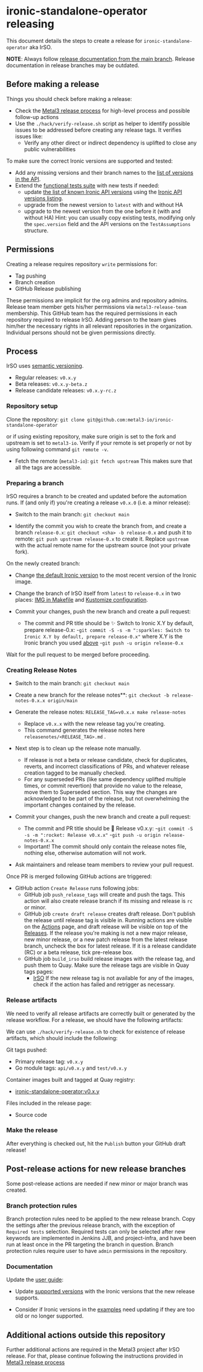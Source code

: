 # ironic-standalone-operator releasing

This document details the steps to create a release for
`ironic-standalone-operator` aka IrSO.

**NOTE**: Always follow
[release documentation from the main branch](https://github.com/metal3-io/ironic-standalone-operator/blob/main/docs/releasing.md).
Release documentation in release branches may be outdated.

## Before making a release

Things you should check before making a release:

- Check the
  [Metal3 release process](https://github.com/metal3-io/metal3-docs/blob/main/processes/releasing.md)
  for high-level process and possible follow-up actions
- Use the `./hack/verify-release.sh` script as helper to identify possible
  issues to be addressed before creating any release tags. It verifies issues
  like:
  - Verify any other direct or indirect dependency is uplifted to close any public
    vulnerabilities

To make sure the correct Ironic versions are supported and tested:

- Add any missing versions and their branch names to the [list of versions
  in the API][supported-versions].
- Extend the [functional tests suite][suite_test] with new tests if needed:
  - update [the list of known Ironic API versions][known-api-versions] using
    the [Ironic API versions listing][api-versions-list].
  - upgrade from the newest version to `latest` with and without HA
  - upgrade to the newest version from the one before it (with and without HA)
  Hint: you can usually copy existing tests, modifying only the `spec.version`
  field and the API versions on the `TestAssumptions` structure.

[supported-versions]: https://github.com/metal3-io/ironic-standalone-operator/blob/b630805cdd782a51845fc16086e5f64fa77e29af/api/v1alpha1/ironic_types.go#L23-L34
[suite_test]: https://github.com/metal3-io/ironic-standalone-operator/blob/main/test/suite_test.go
[known-api-versions]: https://github.com/metal3-io/ironic-standalone-operator/blob/b630805cdd782a51845fc16086e5f64fa77e29af/test/suite_test.go#L56-L67
[api-versions-list]: https://docs.openstack.org/ironic/latest/contributor/webapi-version-history.html

## Permissions

Creating a release requires repository `write` permissions for:

- Tag pushing
- Branch creation
- GitHub Release publishing

These permissions are implicit for the org admins and repository admins. Release
team member gets his/her permissions via `metal3-release-team` membership. This
GitHub team has the required permissions in each repository required to release
IrSO. Adding person to the team gives him/her the necessary rights in all
relevant repositories in the organization. Individual persons should not be
given permissions directly.

## Process

IrSO uses [semantic versioning](https://semver.org).

- Regular releases: `v0.x.y`
- Beta releases: `v0.x.y-beta.z`
- Release candidate releases: `v0.x.y-rc.z`

### Repository setup

Clone the repository: `git clone git@github.com:metal3-io/ironic-standalone-operator`

or if using existing repository, make sure origin is set to the fork and
upstream is set to `metal3-io`. Verify if your remote is set properly or not
by using following command `git remote -v`.

- Fetch the remote (`metal3-io`): `git fetch upstream`
This makes sure that all the tags are accessible.

### Preparing a branch

IrSO requires a branch to be created and updated before the automation runs.
If (and only if) you're creating a release `v0.x.0` (i.e. a minor release):

- Switch to the main branch: `git checkout main`

- Identify the commit you wish to create the branch from, and create a branch
  `release-0.x`: `git checkout <sha> -b release-0.x` and push it to remote:
  `git push upstream release-0.x` to create it. Replace `upstream` with
  the actual remote name for the upstream source (not your private fork).

On the newly created branch:

- Change [the default Ironic version][default-version] to the most recent
  version of the Ironic image.

- Change the branch of IrSO itself from `latest` to `release-0.x` in two
  places: [IMG in Makefile][img-makefile] and
  [Kustomize configuration][kustomize].

- Commit your changes, push the new branch and create a pull request:
  - The commit and PR title should be
    ✨ Switch to Ironic X.Y by default, prepare release-0.x:
    -`git commit -S -s -m ":sparkles: Switch to Ironic X.Y by default, prepare release-0.x"`
     where X.Y is the Ironic branch you used [above][default-version]
    -`git push -u origin release-0.x`

Wait for the pull request to be merged before proceeding.

[default-version]: https://github.com/metal3-io/ironic-standalone-operator/blob/b630805cdd782a51845fc16086e5f64fa77e29af/pkg/ironic/version.go#L14-L15
[img-makefile]: https://github.com/metal3-io/ironic-standalone-operator/blob/b630805cdd782a51845fc16086e5f64fa77e29af/Makefile#L74-L75
[kustomize]: https://github.com/metal3-io/ironic-standalone-operator/blob/b630805cdd782a51845fc16086e5f64fa77e29af/config/manager/manager.yaml#L47

### Creating Release Notes

- Switch to the main branch: `git checkout main`

- Create a new branch for the release notes**:
  `git checkout -b release-notes-0.x.x origin/main`

- Generate the release notes: `RELEASE_TAG=v0.x.x make release-notes`
  - Replace `v0.x.x` with the new release tag you're creating.
  - This command generates the release notes here
    `releasenotes/<RELEASE_TAG>.md` .

- Next step is to clean up the release note manually.
  - If release is not a beta or release candidate, check for duplicates,
    reverts, and incorrect classifications of PRs, and whatever release
    creation tagged to be manually checked.
  - For any superseded PRs (like same dependency uplifted multiple times, or
    commit revertion) that provide no value to the release, move them to
    Superseded section. This way the changes are acknowledged to be part of the
    release, but not overwhelming the important changes contained by the
    release.

- Commit your changes, push the new branch and create a pull request:
  - The commit and PR title should be 🚀 Release v0.x.y:
     -`git commit -S -s -m ":rocket: Release v0.x.x"`
     -`git push -u origin release-notes-0.x.x`
  - Important! The commit should only contain the release notes file, nothing
    else, otherwise automation will not work.

- Ask maintainers and release team members to review your pull request.

Once PR is merged following GitHub actions are triggered:

- GitHub action `Create Release` runs following jobs:
  - GitHub job `push_release_tags` will create and push the tags. This action
    will also create release branch if its missing and release is `rc` or
    minor.
  - GitHub job `create draft release` creates draft release. Don't publish the
    release until release tag is visible in. Running actions are visible on the
    [Actions](https://github.com/metal3-io/ironic-standalone-operator/actions)
    page, and draft release will be visible on top of the
    [Releases](https://github.com/metal3-io/ironic-standalone-operator/releases).
    If the release you're making is not a new major release, new minor release,
    or a new patch release from the latest release branch, uncheck the box for
    latest release. If it is a release candidate (RC) or a beta release,
    tick pre-release box.
  - GitHub job `build_irso` build release images with the
    release tag, and push them to Quay. Make sure the release tags are visible in
    Quay tags pages:
    - [IrSO](https://quay.io/repository/metal3-io/ironic-standalone-operator?tab=tags)
    If the new release tag is not available for any of the images, check if the
    action has failed and retrigger as necessary.

### Release artifacts

We need to verify all release artifacts are correctly built or generated by the
release workflow. For a release, we should have the following artifacts:

We can use `./hack/verify-release.sh` to check for existence of release artifacts,
which should include the following:

Git tags pushed:

- Primary release tag: `v0.x.y`
- Go module tags: `api/v0.x.y` and `test/v0.x.y`

Container images built and tagged at Quay registry:

- [ironic-standalone-operator:v0.x.y](https://quay.io/repository/metal3-io/ironic-standalone-operator?tab=tags)

Files included in the release page:

- Source code

### Make the release

After everything is checked out, hit the `Publish` button your GitHub draft
release!

## Post-release actions for new release branches

Some post-release actions are needed if new minor or major branch was created.

### Branch protection rules

Branch protection rules need to be applied to the new release branch. Copy the
settings after the previous release branch, with the exception of
`Required tests` selection. Required tests can only be selected after new
keywords are implemented in Jenkins JJB, and project-infra, and have been run at
least once in the PR targeting the branch in question. Branch protection rules
require user to have `admin` permissions in the repository.

### Documentation

Update the [user
guide](https://github.com/metal3-io/metal3-docs/tree/main/docs/user-guide/src):

- Update [supported
  versions](https://github.com/metal3-io/metal3-docs/blob/main/docs/user-guide/src/irso/introduction.md#supported-versions)
  with the Ironic versions that the new release supports.

- Consider if Ironic versions in the
  [examples](https://github.com/metal3-io/metal3-docs/blob/main/docs/user-guide/src/irso/install-basics.md)
  need updating if they are too old or no longer supported.

## Additional actions outside this repository

Further additional actions are required in the Metal3 project after IrSO release.
For that, please continue following the instructions provided in
[Metal3 release process](https://github.com/metal3-io/metal3-docs/blob/main/processes/releasing.md)
